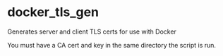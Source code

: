 docker_tls_gen
==============

Generates server and client TLS certs for use with Docker

You must have a CA cert and key in the same directory the script is run.
